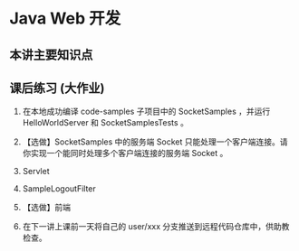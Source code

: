 # Java Web 开发

## 本讲主要知识点

## 课后练习 (大作业)

1. 在本地成功编译 code-samples 子项目中的 SocketSamples ，并运行 HelloWorldServer 和 SocketSamplesTests 。

1. 【选做】SocketSamples 中的服务端 Socket 只能处理一个客户端连接。请你实现一个能同时处理多个客户端连接的服务端 Socket 。

1. Servlet

1. SampleLogoutFilter

1. 【选做】前端

1. 在下一讲上课前一天将自己的 user/xxx 分支推送到远程代码仓库中，供助教检查。
